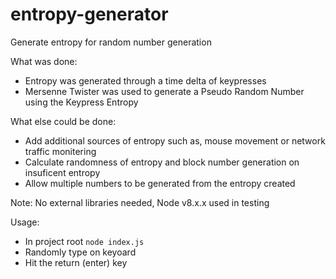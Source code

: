 # entropy-generator
Generate entropy for random number generation

What was done:
 *  Entropy was generated through a time delta of keypresses
 *  Mersenne Twister was used to generate a Pseudo Random Number using the Keypress Entropy

What else could be done:
 *  Add additional sources of entropy such as, mouse movement or network traffic monitering
 *  Calculate randomness of entropy and block number generation on insuficent entropy
 *  Allow multiple numbers to be generated from the entropy created

Note: No external libraries needed, Node v8.x.x used in testing

Usage:
 * In project root `node index.js`
 * Randomly type on keyoard
 * Hit the return (enter) key
